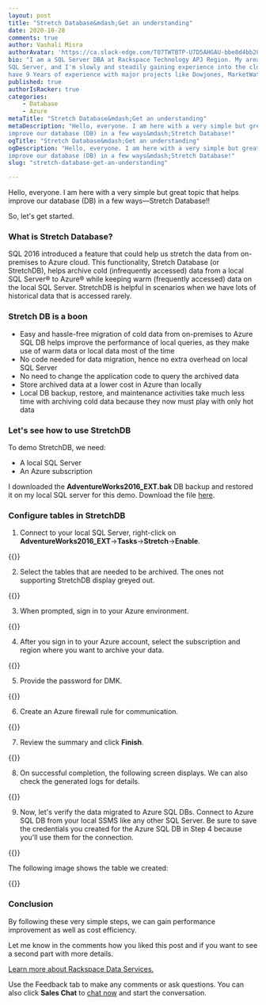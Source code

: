```yaml
---
layout: post
title: "Stretch Database&mdash;Get an understanding"
date: 2020-10-28
comments: true
author: Vashali Misra
authorAvatar: 'https://ca.slack-edge.com/T07TWTBTP-U7D5AHGAU-bbe8d4bb28c6-512'
bio: "I am a SQL Server DBA at Rackspace Technology APJ Region. My area of expertise is
SQL Server, and I'm slowly and steadily gaining experience into the cloud technologies. I
have 9 Years of experience with major projects like Dowjones, MarketWatch, Regeneron, etc."
published: true
authorIsRacker: true
categories:
    - Database
    - Azure
metaTitle: "Stretch Database&mdash;Get an understanding"
metaDescription: "Hello, everyone. I am here with a very simple but great topic that helps
improve our database (DB) in a few ways&mdash;Stretch Database!"
ogTitle: "Stretch Database&mdash;Get an understanding"
ogDescription: "Hello, everyone. I am here with a very simple but great topic that helps
improve our database (DB) in a few ways&mdash;Stretch Database!"
slug: "stretch-database-get-an-understanding"

---
```


Hello, everyone. I am here with a very simple but great topic that helps improve our database
(DB) in a few ways&mdash;Stretch Database!! 

<!--more-->

So, let's get started.

### What is Stretch Database?

SQL 2016 introduced a feature that could help us stretch the data from on-premises to Azure
cloud.  This functionality, Stretch Database (or StretchDB), helps archive cold (infrequently
accessed) data from a local SQL Server&reg; to Azure&reg; while keeping warm (frequently
accessed) data on the local SQL Server. StretchDB is helpful in scenarios when we have lots
of historical data that is accessed rarely.


### Stretch DB is a boon

- Easy and hassle-free migration of cold data from on-premises to Azure SQL DB helps
  improve the performance of local queries, as they make use of warm data or local data most of the time
- No code needed for data migration, hence no extra overhead on local SQL Server 
- No need to change the application code to query the archived data
- Store archived data at a lower cost in Azure than locally
- Local DB backup, restore, and maintenance activities take much less time with archiving
  cold data because they now must play with only hot data

### Let's see how to use StretchDB

To demo StretchDB, we need:

- A local SQL Server
- An Azure subscription

I downloaded the **AdventureWorks2016_EXT.bak** DB backup and restored it on my local SQL
server for this demo. Download the file 
[here](https://docs.microsoft.com/en-us/sql/samples/adventureworks-install-configure?view=sql-server-ver15&tabs=ssms).

### Configure tables in StretchDB

1. Connect to your local SQL Server, right-click on
   **AdventureWorks2016_EXT**->**Tasks**->**Stretch**->**Enable**.

{{<img src="Picture1.png" title="" alt="">}}

2. Select the tables that are needed to be archived. The ones not supporting StretchDB
   display greyed out.

{{<img src="Picture2.png" title="" alt="">}}

3. When prompted, sign in to your Azure environment.

{{<img src="Picture3.png" title="" alt="">}}

4. After you sign in to your Azure account, select the subscription and region where you
   want to archive your data.

{{<img src="Picture4.png" title="" alt="">}}

5. Provide the password for DMK.

{{<img src="Picture5.png" title="" alt="">}}

6. Create an Azure firewall rule for communication.

{{<img src="Picture6.png" title="" alt="">}}

7. Review the summary and click **Finish**.

{{<img src="Picture7.png" title="" alt="">}}
 
8. On successful completion, the following screen displays. We can also check the generated
   logs for details.

{{<img src="Picture8.png" title="" alt="">}}
 
9. Now, let's verify the data migrated to Azure SQL DBs. Connect to Azure SQL DB from your
   local SSMS like any other SQL Server. Be sure to save the credentials you created for
   the Azure SQL DB in Step 4 because you'll use them for the connection.

{{<img src="Picture9.png" title="" alt="">}}

The following image shows the table we created:

{{<img src="Picture10.png" title="" alt="">}}
 
### Conclusion 
 
By following these very simple steps, we can gain performance improvement as well as cost
efficiency.

Let me know in the comments how you liked this post and if you want to see a second part
with more details.

<a class="cta teal" id="cta" href="https://www.rackspace.com/professional-services/data">Learn more about Rackspace Data Services.</a>

Use the Feedback tab to make any comments or ask questions. You can also click
**Sales Chat** to [chat now](https://www.rackspace.com/) and start the conversation.
